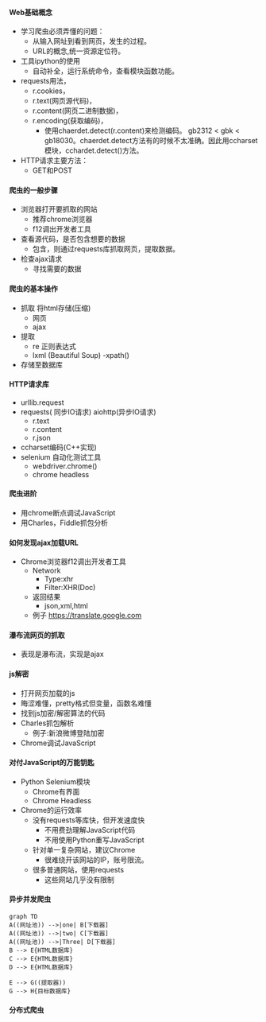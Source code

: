 #### Web基础概念
- 学习爬虫必须弄懂的问题：
    - 从输入网址到看到网页，发生的过程。
    - URL的概念,统一资源定位符。
- 工具ipython的使用
    - 自动补全，运行系统命令，查看模块函数功能。
- requests用法，
    - r.cookies，
    - r.text(网页源代码)，
    - r.content(网页二进制数据)，
    - r.encoding(获取编码)，
        - 使用chaerdet.detect(r.content)来检测编码。 gb2312 < gbk < gb18030。chaerdet.detect方法有的时候不太准确。因此用ccharset模块，cchardet.detect()方法。
-  HTTP请求主要方法：
    - GET和POST
#### 爬虫的一般步骤
- 浏览器打开要抓取的网站
    - 推荐chrome浏览器
    - f12调出开发者工具
- 查看源代码，是否包含想要的数据
    - 包含，则通过requests库抓取网页，提取数据。 
- 检查ajax请求
    - 寻找需要的数据 
#### 爬虫的基本操作
-  抓取 将html存储(压缩)
    - 网页
    - ajax
-   提取
    - re 正则表达式
    - lxml (Beautiful Soup)
    -xpath()
-   存储至数据库
#### HTTP请求库
-   urllib.request
-   requests( 同步IO请求) aiohttp(异步IO请求)
    - r.text
    - r.content
    - r.json
- ccharset编码(C++实现)
- selenium 自动化测试工具   
    - webdriver.chrome()
    - chrome headless 

#### 爬虫进阶
- 用chrome断点调试JavaScript
- 用Charles，Fiddle抓包分析

#### 如何发现ajax加载URL
- Chrome浏览器f12调出开发者工具
    - Network
        - Type:xhr
        - Filter:XHR(Doc)
    -  返回结果
        - json,xml,html
    - 例子
    https://translate.google.com

#### 瀑布流网页的抓取
- 表现是瀑布流，实现是ajax

#### js解密
-   打开网页加载的js 
-   晦涩难懂，pretty格式但变量，函数名难懂
-   找到js加密/解密算法的代码
-   Charles抓包解析
    - 例子:新浪微博登陆加密
-   Chrome调试JavaScript

#### 对付JavaScript的万能钥匙
- Python Selenium模块
    - Chrome有界面
    - Chrome Headless
- Chrome的运行效率
    - 没有requests等库快，但开发速度快
        - 不用费劲理解JavaScript代码
        - 不用使用Python重写JavaScript
    - 针对单一复杂网站，建议Chrome
        - 很难绕开该网站的IP，账号限流。
    - 很多普通网站，使用requests
        - 这些网站几乎没有限制

#### 异步并发爬虫

```
graph TD
A((网址池)) -->|one| B[下载器]
A((网址池)) -->|two| C[下载器]
A((网址池)) -->|Three| D[下载器]
B --> E{HTML数据库}
C --> E{HTML数据库}
D --> E{HTML数据库}

E --> G((提取器))
G --> H{目标数据库}
```

#### 分布式爬虫

